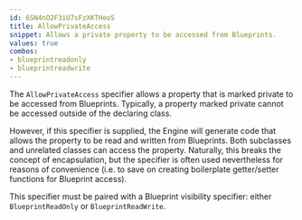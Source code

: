 ```yaml
---
id: 6SN4nO2F3iU7sFzXKTHeoS
title: AllowPrivateAccess
snippet: Allows a private property to be accessed from Blueprints.
values: true
combos:
- blueprintreadonly
- blueprintreadwrite
---
```

The `AllowPrivateAccess` specifier allows a property that is marked private to be accessed from Blueprints. Typically, a property marked private cannot be accessed outside of the declaring class.

However, if this specifier is supplied, the Engine will generate code that allows the property to be read and written from Blueprints. Both subclasses and unrelated classes can access the property. Naturally, this breaks the concept of encapsulation, but the specifier is often used nevertheless for reasons of convenience (i.e. to save on creating boilerplate getter/setter functions for Blueprint access).

This specifier must be paired with a Blueprint visibility specifier: either `BlueprintReadOnly` or `BlueprintReadWrite`.
